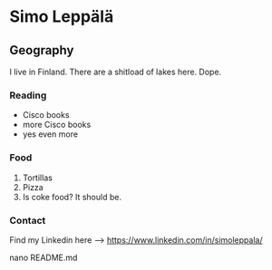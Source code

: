 # Simo Leppälä

## Geography

I live in Finland. There are a shitload of lakes here. Dope.

### Reading
- Cisco books
- more Cisco books
- yes even more

### Food

1. Tortillas
2. Pizza
3. Is coke food? It should be.

### Contact

Find my Linkedin here --> https://www.linkedin.com/in/simoleppala/

nano README.md
